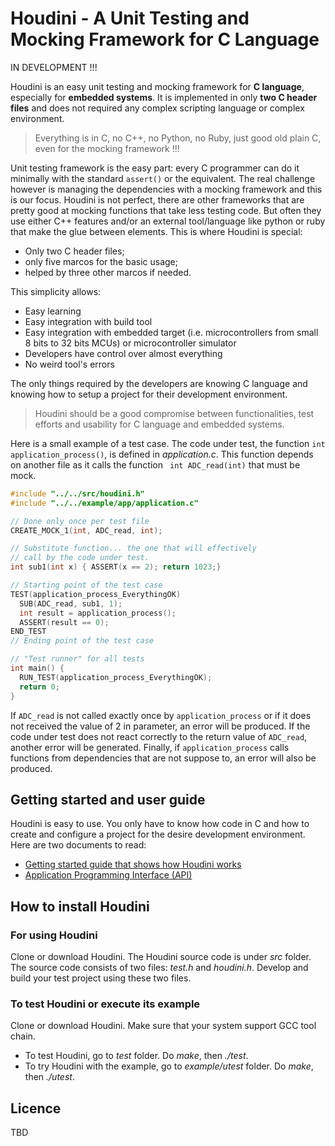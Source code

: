 # Houdini - A Unit Testing and Mocking Framework for C Language

IN DEVELOPMENT !!!

Houdini is an easy unit testing and mocking framework for **C language**, especially for **embedded systems**. It is implemented in only **two C header files** and does not required any complex scripting language or complex environment.

> Everything is in C, no C++, no Python, no Ruby, just good old plain C, even for the mocking framework !!!

Unit testing framework is the easy part: every C programmer can do it minimally with the standard `` assert() `` or the equivalent. The real challenge however is managing the dependencies with a mocking framework and this is our focus. Houdini is not perfect, there are other frameworks that are pretty good at mocking functions that take less testing code. But often they use either C++ features and/or an external tool/language like python or ruby that make the glue between elements. This is where Houdini is special:

* Only two C header files;
* only five marcos for the basic usage;
* helped by three other marcos if needed.

This simplicity allows:

* Easy learning
* Easy integration with build tool
* Easy integration with embedded target (i.e. microcontrollers from small 8 bits to 32 bits MCUs) or microcontroller simulator
* Developers have control over almost everything 
* No weird tool's errors

The only things required by the developers are knowing C language and knowing how to setup a project for their development environment.

> Houdini should be a good compromise between functionalities, test efforts and usability for C language and embedded systems.

Here is a small example of a test case. The code under test, the function `` int application_process() ``, is defined in *application.c*. This function depends on another file as it calls the function `` int ADC_read(int)`` that must be mock.

``` C
#include "../../src/houdini.h"
#include "../../example/app/application.c"

// Done only once per test file
CREATE_MOCK_1(int, ADC_read, int);

// Substitute function... the one that will effectively
// call by the code under test.
int sub1(int x) { ASSERT(x == 2); return 1023;}

// Starting point of the test case
TEST(application_process_EverythingOK)
  SUB(ADC_read, sub1, 1);
  int result = application_process();
  ASSERT(result == 0);
END_TEST
// Ending point of the test case

// "Test runner" for all tests
int main() {
  RUN_TEST(application_process_EverythingOK);
  return 0;
}
```

If ``ADC_read`` is not called exactly once by ``application_process`` or if it does not received the value of 2 in parameter, an error will be produced. If the code under test does not react correctly to the return value of ``ADC_read``, another error will be generated. Finally, if ``application_process`` calls functions from dependencies that are not suppose to, an error will also be produced.

## Getting started and user guide

Houdini is easy to use. You only have to know how code in C and how to create and configure a project for the desire development environment. Here are two documents to read:

* [Getting started guide that shows how Houdini works](getting-started.md)
* [Application Programming Interface (API)](api.md)

## How to install Houdini

### For using Houdini

Clone or download Houdini. The Houdini source code is under *src* folder. The source code consists of two files: *test.h* and *houdini.h*. Develop and build your test project using these two files.

### To test Houdini or execute its example

Clone or download Houdini. Make sure that your system support GCC tool chain.
* To test Houdini, go to *test* folder. Do *make*, then *./test*.
* To try Houdini with the example, go to *example/utest* folder. Do *make*, then *./utest*.

## Licence

TBD